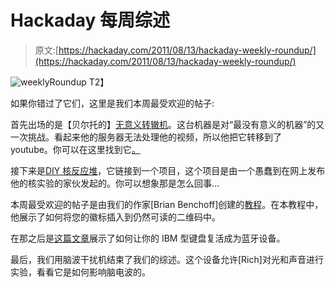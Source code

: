 # Hackaday 每周综述

> 原文:[https://hackaday.com/2011/08/13/hackaday-weekly-roundup/](https://hackaday.com/2011/08/13/hackaday-weekly-roundup/)

![](../Images/fca261c00e90fd566f9b0ae87f35c336.png "weeklyRoundup")
T2】

如果你错过了它们，这里是我们本周最受欢迎的帖子:

首先出场的是【贝尔托的】[无意义转辙机](http://hackaday.com/2011/08/07/most-useless-machine-upgrade-now-with-a-button/ "Pointless Switch machine")。这台机器是对“最没有意义的机器”的又一次挑战。看起来他的服务器无法处理他的视频，所以他把它转移到了 youtube。你可以在这里找到它[。](http://youtu.be/4vGAO6wH-YI)

接下来是[DIY 核反应堆](http://hackaday.com/2011/08/06/the-diy-nuclear-reactor/ "The DIY nuclear reactor")，它链接到一个项目，这个项目是由一个愚蠢到在网上发布他的核实验的家伙发起的。你可以想象那是怎么回事…

本周最受欢迎的帖子是由我们的作家[Brian Benchoff]创建的[教程](http://hackaday.com/2011/08/11/how-to-put-your-logo-in-a-qr-code/)。在本教程中，他展示了如何将您的徽标插入到仍然可读的二维码中。

在那之后是[这篇文章](http://hackaday.com/2011/08/09/gods-own-keyboard-now-with-bluetooth/)展示了如何让你的 IBM 型键盘复活成为蓝牙设备。

最后，我们用脑波干扰机结束了我们的综述。这个设备允许[Rich]对光和声音进行实验，看看它是如何影响脑电波的。